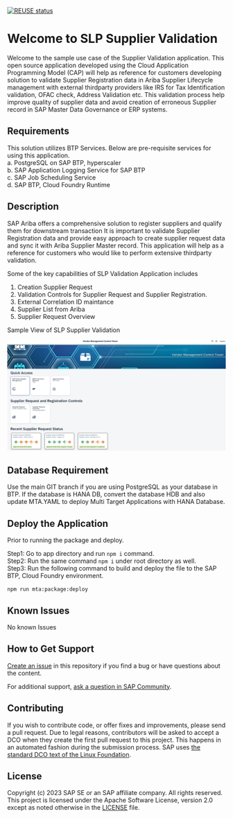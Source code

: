 [![REUSE status](https://api.reuse.software/badge/github.com/SAP-samples/liteinventorymanagement)](https://api.reuse.software/info/github.com/SAP-samples/liteinventorymanagement)

# Welcome to SLP Supplier Validation
Welcome to the sample use case of the Supplier Validation application. This open source application developed using the Cloud Application Programming Model (CAP) will help as reference for customers developing solution to validate Supplier Registration data in Ariba Supplier Lifecycle management with external thirdparty providers like IRS for Tax Identification validation, OFAC check, Address Validation etc.
This validation process help improve quality of supplier data and avoid creation of erroneous Supplier record in SAP Master Data Governance or ERP systems.

## Requirements
This solution utilizes BTP Services. Below are pre-requisite services for using this application. \
a. PostgreSQL on SAP BTP, hyperscaler \
b. SAP Application Logging Service for SAP BTP \
c. SAP Job Scheduling Service \
d. SAP BTP, Cloud Foundry Runtime

## Description
SAP Ariba offers a comprehensive solution to register suppliers and qualify them for downstream transaction It is important to validate Supplier Registration data and provide easy approach to create supplier request data and sync it with Ariba Supplier Master record. This application will help as a reference for customers who would like to perform extensive thirdparty validation.

Some of the key capabilities of SLP Validation Application includes 
1. Creation Supplier Request
2. Validation Controls for Supplier Request and Supplier Registration.
3. External Correlation ID maintance 
4. Supplier List from Ariba
5. Supplier Request Overview

Sample View of SLP Supplier Validation

![Reference Image](/slpvalidation.jpg)

## Database Requirement
Use the main GIT branch if you are using PostgreSQL as your database in BTP. If the database is HANA DB, convert the database HDB and also update MTA.YAML to deploy Multi Target Applications with HANA Database.

## Deploy the Application
Prior to running the package and deploy.

Step1: Go to app directory and run `npm i` command.\
Step2: Run the same command `npm i` under root directory as well.\
Step3: Run the following command to build and deploy the file to the SAP BTP, Cloud Foundry environment.

```
npm run mta:package:deploy
```

## Known Issues
No known Issues

## How to Get Support
[Create an issue](https://github.com/SAP-samples/liteinventorymanagement/issues) in this repository if you find a bug or have questions about the content.
 
For additional support, [ask a question in SAP Community](https://answers.sap.com/questions/ask.html).

## Contributing
If you wish to contribute code, or offer fixes and improvements, please send a pull request. Due to legal reasons, contributors will be asked to accept a DCO when they create the first pull request to this project. This happens in an automated fashion during the submission process. SAP uses [the standard DCO text of the Linux Foundation](https://developercertificate.org/).

## License
Copyright (c) 2023 SAP SE or an SAP affiliate company. All rights reserved. This project is licensed under the Apache Software License, version 2.0 except as noted otherwise in the [LICENSE](LICENSE) file.